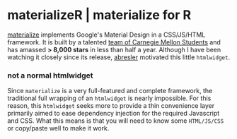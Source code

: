 # materializeR | materialize for R

[materialize](http://materializecss.com) implements Google's Material Design in a CSS/JS/HTML framework.  It is built by a talented [team of Carnegie Mellon Students](http://materializecss.com/about.html#team) and has amassed **> 8,000 stars** in less than half a year.  Although I have been watching it closely since its release, [abresler](http://asbcllc.com/) motivated this little `htmlwidget`.


### not a normal htmlwidget
Since `materialize` is a very full-featured and complete framework, the traditional full wrapping of an `htmlwidget` is nearly impossible.  For this reason, this `htmlwidget` seeks more to provide a thin convenience layer primarily aimed to ease dependency injection for the required Javascript and CSS.  What this means is that you will need to know some `HTML/JS/CSS` or copy/paste well to make it work.

